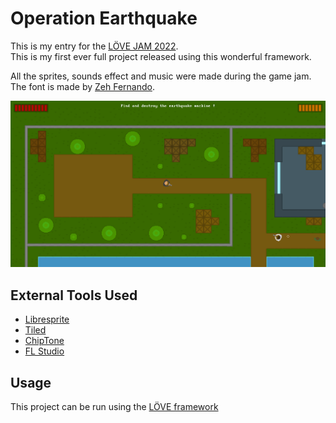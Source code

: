 # Operation Earthquake

This is my entry for the [LÖVE JAM 2022](https://itch.io/jam/love2d-jam-2022).  
This is my first ever full project released using this wonderful framework.

All the sprites, sounds effect and music were made during the game jam.  
The font is made by [Zeh Fernando](https://www.dafont.com/fr/perfect-dos-vga-437.font?text=retry&back=bitmap).

<img src="preview.png" alt="game preview" width="800"/>

## External Tools Used
- [Libresprite](https://libresprite.github.io/#!/)
- [Tiled](https://www.mapeditor.org/)
- [ChipTone](https://sfbgames.itch.io/chiptone)
- [FL Studio](https://www.image-line.com/)

## Usage

This project can be run using the [LÖVE framework](https://love2d.org/)
